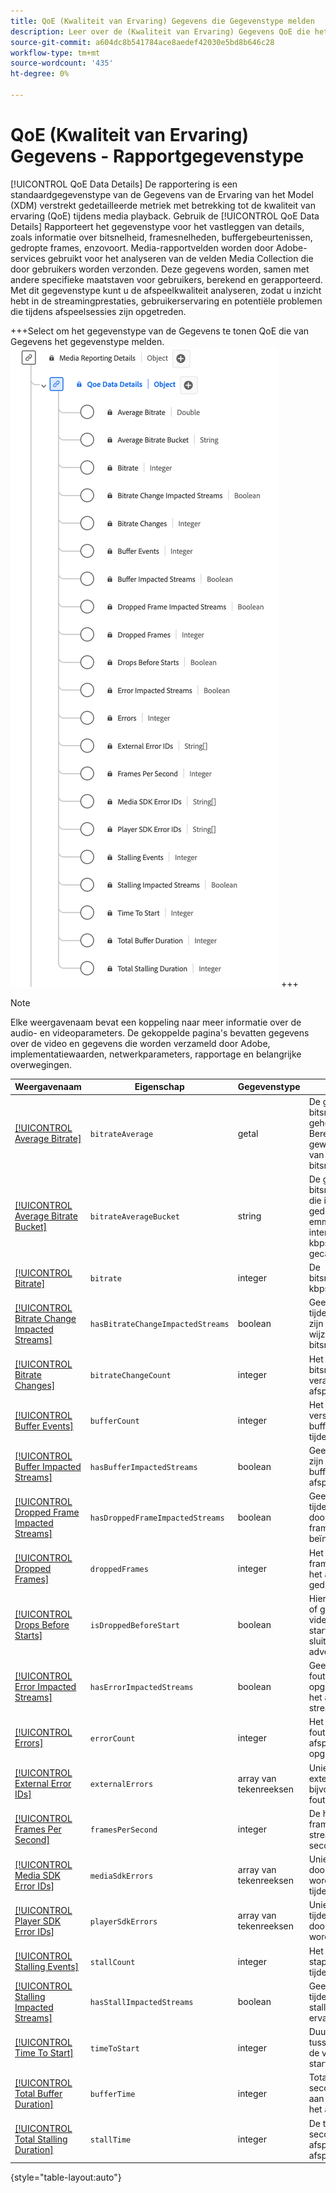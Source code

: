 ```yaml
---
title: QoE (Kwaliteit van Ervaring) Gegevens die Gegevenstype melden
description: Leer over de (Kwaliteit van Ervaring) Gegevens QoE die het gegevenstype van de Ervaring van het Gegevenstype (XDM) gegevenstype melden.
source-git-commit: a604dc8b541784ace8aedef42030e5bd8b646c28
workflow-type: tm+mt
source-wordcount: '435'
ht-degree: 0%

---
```


# QoE (Kwaliteit van Ervaring) Gegevens - Rapportgegevenstype

[!UICONTROL QoE Data Details] De rapportering is een standaardgegevenstype van de Gegevens van de Ervaring van het Model (XDM) verstrekt gedetailleerde metriek met betrekking tot de kwaliteit van ervaring (QoE) tijdens media playback. Gebruik de [!UICONTROL QoE Data Details] Rapporteert het gegevenstype voor het vastleggen van details, zoals informatie over bitsnelheid, framesnelheden, buffergebeurtenissen, gedropte frames, enzovoort. Media-rapportvelden worden door Adobe-services gebruikt voor het analyseren van de velden Media Collection die door gebruikers worden verzonden. Deze gegevens worden, samen met andere specifieke maatstaven voor gebruikers, berekend en gerapporteerd. Met dit gegevenstype kunt u de afspeelkwaliteit analyseren, zodat u inzicht hebt in de streamingprestaties, gebruikerservaring en potentiële problemen die tijdens afspeelsessies zijn opgetreden.

+++Select om het gegevenstype van de Gegevens te tonen QoE die van Gegevens het gegevenstype melden.
![Een diagram van de (Kwaliteit van Ervaring) Gegevens QoE die gegevenstype melden.](../images/data-types/qoe-data-details-reporting.png)
+++

>[!NOTE]
>
>Elke weergavenaam bevat een koppeling naar meer informatie over de audio- en videoparameters. De gekoppelde pagina&#39;s bevatten gegevens over de video en gegevens die worden verzameld door Adobe, implementatiewaarden, netwerkparameters, rapportage en belangrijke overwegingen.

| Weergavenaam | Eigenschap | Gegevenstype | Beschrijving |
|----------------------------------------------------------------------------------------------------------------------------------------------------------------------------------------------|--------------------------|-----------|---------------------------------------------------------------------------------------------------|
| [[!UICONTROL Average Bitrate]](https://experienceleague.adobe.com/docs/media-analytics/using/implementation/variables/quality-parameters.html#average-bitrate-1) | `bitrateAverage` | getal | De gemiddelde bitsnelheid (in kbps, geheel getal). Berekend als een gewogen gemiddelde van bitsnelheidwaarden. |
| [[!UICONTROL Average Bitrate Bucket]](https://experienceleague.adobe.com/docs/media-analytics/using/implementation/variables/quality-parameters.html#average-bitrate) | `bitrateAverageBucket` | string | De gemiddelde bitsnelheid (in kbps) die in vooraf gedefinieerde emmers met intervallen van 100 kbps wordt gecategoriseerd. |
| [[!UICONTROL Bitrate]](https://experienceleague.adobe.com/docs/media-analytics/using/implementation/variables/quality-parameters.html#average-bitrate) | `bitrate` | integer | De bitsnelheidwaarde (in kbps). |
| [[!UICONTROL Bitrate Change Impacted Streams]](https://experienceleague.adobe.com/docs/media-analytics/using/implementation/variables/quality-parameters.html#bitrate-change-impacted-streams) | `hasBitrateChangeImpactedStreams` | boolean | Geeft aan of streams tijdens het afspelen zijn beïnvloed door wijzigingen in bitsnelheid. |
| [[!UICONTROL Bitrate Changes]](https://experienceleague.adobe.com/docs/media-analytics/using/implementation/variables/quality-parameters.html#bitrate-changes) | `bitrateChangeCount` | integer | Het totale aantal bitsnelheden verandert tijdens het afspelen. |
| [[!UICONTROL Buffer Events]](https://experienceleague.adobe.com/docs/media-analytics/using/implementation/variables/quality-parameters.html#buffer-events) | `bufferCount` | integer | Het aantal verschillende bufferstatussen tijdens het afspelen. |
| [[!UICONTROL Buffer Impacted Streams]](https://experienceleague.adobe.com/docs/media-analytics/using/implementation/variables/quality-parameters.html#buffer-impacted-streams) | `hasBufferImpactedStreams` | boolean | Geeft aan of streams zijn beïnvloed door bufferen tijdens het afspelen. |
| [[!UICONTROL Dropped Frame Impacted Streams]](https://experienceleague.adobe.com/docs/media-analytics/using/implementation/variables/quality-parameters.html#dropped-frame-impacted-streams) | `hasDroppedFrameImpactedStreams` | boolean | Geeft aan of streams tijdens het afspelen door gedropte frames zijn beïnvloed. |
| [[!UICONTROL Dropped Frames]](https://experienceleague.adobe.com/docs/media-analytics/using/implementation/variables/quality-parameters.html#dropped-frames-1) | `droppedFrames` | integer | Het totale aantal frames dat tijdens het afspelen is gedropt. |
| [[!UICONTROL Drops Before Starts]](https://experienceleague.adobe.com/docs/media-analytics/using/implementation/variables/quality-parameters.html#drops-before-start) | `isDroppedBeforeStart` | boolean | Hiermee geeft u aan of gebruikers de video vóór het starten moeten sluiten, ongeacht advertenties. |
| [[!UICONTROL Error Impacted Streams]](https://experienceleague.adobe.com/docs/media-analytics/using/implementation/variables/quality-parameters.html#error-impacted-streams) | `hasErrorImpactedStreams` | boolean | Geeft aan of er fouten zijn opgetreden tijdens het afspelen van streams. |
| [[!UICONTROL Errors]](https://experienceleague.adobe.com/docs/media-analytics/using/implementation/variables/quality-parameters.html#errors-%2F-error-events) | `errorCount` | integer | Het totale aantal fouten dat tijdens het afspelen is opgetreden. |
| [[!UICONTROL External Error IDs]](https://experienceleague.adobe.com/docs/media-analytics/using/implementation/variables/quality-parameters.html#external-error-ids) | `externalErrors` | array van tekenreeksen | Unieke fout-id&#39;s van externe bronnen, bijvoorbeeld CDN-fouten. |
| [[!UICONTROL Frames Per Second]](https://experienceleague.adobe.com/docs/media-analytics/using/implementation/variables/quality-parameters.html#frames-per-second) | `framesPerSecond` | integer | De huidige framesnelheid van de stream (in frames per seconde). |
| [[!UICONTROL Media SDK Error IDs]](https://experienceleague.adobe.com/docs/media-analytics/using/implementation/variables/quality-parameters.html#media-sdk-error-ids) | `mediaSdkErrors` | array van tekenreeksen | Unieke fout-id&#39;s die door Media SDK worden gegenereerd tijdens het afspelen. |
| [[!UICONTROL Player SDK Error IDs]](https://experienceleague.adobe.com/docs/media-analytics/using/implementation/variables/quality-parameters.html#player-sdk-error-ids) | `playerSdkErrors` | array van tekenreeksen | Unieke fout-id&#39;s die tijdens het afspelen door de speler-SDK worden gegenereerd. |
| [[!UICONTROL Stalling Events]](https://experienceleague.adobe.com/docs/media-analytics/using/implementation/variables/quality-parameters.html#stalling-events) | `stallCount` | integer | Het aantal stapelgebeurtenissen tijdens het afspelen. |
| [[!UICONTROL Stalling Impacted Streams]](https://experienceleague.adobe.com/docs/media-analytics/using/implementation/variables/quality-parameters.html#stalling-impacted-streams) | `hasStallImpactedStreams` | boolean | Geeft aan of streams tijdens het afspelen stalling hebben ervaren. |
| [[!UICONTROL Time To Start]](https://experienceleague.adobe.com/docs/media-analytics/using/implementation/variables/quality-parameters.html#time-to-start-1) | `timeToStart` | integer | Duur (in seconden) tussen het laden van de video en het starten. |
| [[!UICONTROL Total Buffer Duration]](https://experienceleague.adobe.com/docs/media-analytics/using/implementation/variables/quality-parameters.html#total-buffer-duration-1) | `bufferTime` | integer | Totale tijd (in seconden) besteed aan bufferen tijdens het afspelen. |
| [[!UICONTROL Total Stalling Duration]](https://experienceleague.adobe.com/docs/media-analytics/using/implementation/variables/quality-parameters.html#total-stalling-duration) | `stallTime` | integer | De totale tijd (in seconden) dat het afspelen tijdens het afspelen is gestopt. |

{style="table-layout:auto"}
